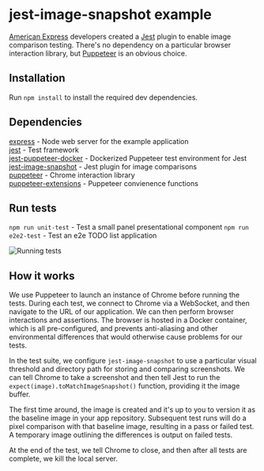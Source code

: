 # jest-image-snapshot example

[American Express](https://www.americanexpress.com) developers created a [Jest](https://facebook.github.io/jest/) plugin to enable image comparison testing. There's no
dependency on a particular browser interaction library, but [Puppeteer](https://github.com/GoogleChrome/puppeteer) is an obvious choice. 


## Installation
Run `npm install` to install the required dev dependencies.

## Dependencies
[express](https://expressjs.com/) - Node web server for the example application\
[jest](https://facebook.github.io/jest/) - Test framework\
[jest-puppeteer-docker](https://github.com/gidztech/jest-puppeteer-docker) - Dockerized Puppeteer test environment for Jest \
[jest-image-snapshot](https://github.com/americanexpress/jest-image-snapshot) - Jest plugin for image comparisons\
[puppeteer](https://github.com/GoogleChrome/puppeteer) - Chrome interaction library\
[puppeteer-extensions](https://github.com/HuddleEng/puppeteer-extensions) - Puppeteer convienence functions

## Run tests
`npm run unit-test` - Test a small panel presentational component
`npm run e2e2-test` - Test an e2e TODO list application

![Running tests](https://i.imgur.com/LuJiz2g.png "Running tests")

## How it works
We use Puppeteer to launch an instance of Chrome before running the tests. During each test, we connect to Chrome via a
WebSocket, and then navigate to the URL of our application. We can then perform browser interactions and assertions. The browser
is hosted in a Docker container, which is all pre-configured, and prevents anti-aliasing and other environmental differences that would
otherwise cause problems for our tests.

In the test suite, we configure `jest-image-snapshot` to use a particular visual threshold and directory path for storing and 
comparing screenshots. We can tell Chrome to take a screenshot and then tell Jest to run the `expect(image).toMatchImageSnapshot()`
function, providing it the image buffer.

The first time around, the image is created and it's up to you to version it as the baseline image in your app repository.
Subsequent test runs will do a pixel comparison with that baseline image, resulting in a pass or failed test. 
A temporary image outlining the differences is output on failed tests.

At the end of the test, we tell Chrome to close, and then after all tests are complete, we kill the local server.